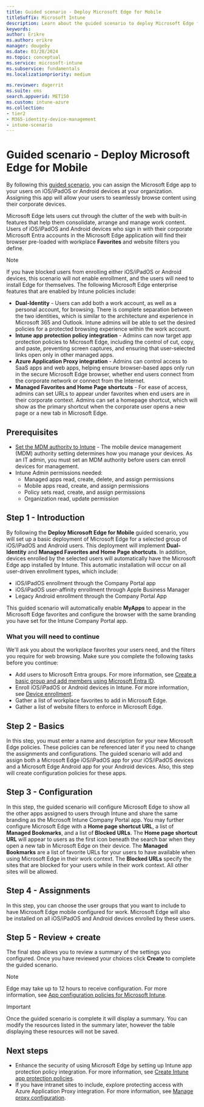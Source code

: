 ```yaml
---
title: Guided scenario - Deploy Microsoft Edge for Mobile 
titleSuffix: Microsoft Intune
description: Learn about the guided scenario to deploy Microsoft Edge for Mobile from the Microsoft 365 Device Management portal.
keywords:
author: Erikre
ms.author: erikre
manager: dougeby
ms.date: 03/28/2024
ms.topic: conceptual
ms.service: microsoft-intune
ms.subservice: fundamentals
ms.localizationpriority: medium

ms.reviewer: dagerrit
ms.suite: ems
search.appverid: MET150
ms.custom: intune-azure
ms.collection:
- tier2
- M365-identity-device-management
- intune-scenario
---
```


# Guided scenario - Deploy Microsoft Edge for Mobile

By following this [guided scenario](guided-scenarios-overview.md), you can assign the Microsoft Edge app to your users on iOS/iPadOS or Android devices at your organization. Assigning this app will allow your users to seamlessly browse content using their corporate devices.

Microsoft Edge lets users cut through the clutter of the web with built-in features that help them consolidate, arrange and manage work content. Users of iOS/iPadOS and Android devices who sign in with their corporate Microsoft Entra accounts in the Microsoft Edge application will find their browser pre-loaded with workplace **Favorites** and website filters you define.

> [!NOTE]
> If you have blocked users from enrolling either iOS/iPadOS or Android devices, this scenario will not enable enrollment, and the users will need to install Edge for themselves.
The following Microsoft Edge enterprise features that are enabled by Intune policies include:

- **Dual-Identity** - Users can add both a work account, as well as a personal account, for browsing. There is complete separation between the two identities, which is similar to the architecture and experience in Microsoft 365 and Outlook. Intune admins will be able to set the desired policies for a protected browsing experience within the work account.
- **Intune app protection policy integration** - Admins can now target app protection policies to Microsoft Edge, including the control of cut, copy, and paste, preventing screen captures, and ensuring that user-selected links open only in other managed apps.
- **Azure Application Proxy integration** - Admins can control access to SaaS apps and web apps, helping ensure browser-based apps only run in the secure Microsoft Edge browser, whether end users connect from the corporate network or connect from the Internet.
- **Managed Favorites and Home Page shortcuts** - For ease of access, admins can set URLs to appear under favorites when end users are in their corporate context. Admins can set a homepage shortcut, which will show as the primary shortcut when the corporate user opens a new page or a new tab in Microsoft Edge.

## Prerequisites

- [Set the MDM authority to Intune](mdm-authority-set.md#set-mdm-authority-to-intune) - The mobile device management (MDM) authority setting determines how you manage your devices. As an IT admin, you must set an MDM authority before users can enroll devices for management.
- Intune Admin permissions needed:
  - Managed apps read, create, delete, and assign permissions
  - Mobile apps read, create, and assign permissions
  - Policy sets read, create, and assign permissions
  - Organization read, update permission

## Step 1 - Introduction

By following the **Deploy Microsoft Edge for Mobile** guided scenario, you will set up a basic deployment of Microsoft Edge for a selected group of iOS/iPadOS and Android users. This deployment will implement **Dual-Identity** and **Managed Favorites and Home Page shortcuts**. In addition, devices enrolled by the selected users will automatically have the Microsoft Edge app installed by Intune. This automatic installation will occur on all user-driven enrollment types, which include:

- iOS/iPadOS enrollment through the Company Portal app
- iOS/iPadOS user-affinity enrollment through Apple Business Manager
- Legacy Android enrollment through the Company Portal App

This guided scenario will automatically enable **MyApps** to appear in the Microsoft Edge favorites and configure the browser with the same branding you have set for the Intune Company Portal app.

### What you will need to continue

We'll ask you about the workplace favorites your users need, and the filters you require for web browsing. Make sure you complete the following tasks before you continue:

- Add users to Microsoft Entra groups. For more information, see [Create a basic group and add members using Microsoft Entra ID](/azure/active-directory/fundamentals/active-directory-groups-create-azure-portal).
- Enroll iOS/iPadOS or Android devices in Intune. For more information, see [Device enrollment](/mem/intune/fundamentals/deployment-guide-enrollment).
- Gather a list of workplace favorites to add in Microsoft Edge.
- Gather a list of website filters to enforce in Microsoft Edge.

## Step 2 - Basics

In this step, you must enter a name and description for your new Microsoft Edge policies. These policies can be referenced later if you need to change the assignments and configurations. The guided scenario will add and assign both a Microsoft Edge iOS/iPadOS app for your iOS/iPadOS devices and a Microsoft Edge Android app for your Android devices. Also, this step will create configuration policies for these apps.

## Step 3 - Configuration

In this step, the guided scenario will configure Microsoft Edge to show all the other apps assigned to users through Intune and share the same branding as the Microsoft Intune Company Portal app. You may further configure Microsoft Edge with a **Home page shortcut URL**, a list of **Managed Bookmarks**, and a list of **Blocked URLs**. The **Home page shortcut URL** will appear to users as the first icon beneath the search bar when they open a new tab in Microsoft Edge on their device. The **Managed Bookmarks** are a list of favorite URLs for your users to have available when using Microsoft Edge in their work context. The **Blocked URLs** specify the sites that are blocked for your users while in their work context. All other sites will be allowed.

## Step 4 - Assignments

In this step, you can choose the user groups that you want to include to have Microsoft Edge mobile configured for work. Microsoft Edge will also be installed on all iOS/iPadOS and Android devices enrolled by these users.

## Step 5 - Review + create

The final step allows you to review a summary of the settings you configured. Once you have reviewed your choices click **Create** to complete the guided scenario. 

> [!NOTE]
> Edge may take up to 12 hours to receive configuration. For more information, see [App configuration policies for Microsoft Intune](../apps/app-configuration-policies-overview.md).

> [!IMPORTANT]
> Once the guided scenario is complete it will display a summary. You can modify the resources listed in the summary later, however the table displaying these resources will not be saved.

## Next steps

- Enhance the security of using Microsoft Edge by setting up Intune app protection policy integration. For more information, see [Create Intune app protection policies](../apps/manage-microsoft-edge.md#create-intune-app-protection-policies).
- If you have intranet sites to include, explore protecting access with Azure Application Proxy integration. For more information, see [Manage proxy configuration](../apps/manage-microsoft-edge.md#manage-proxy-configuration).
